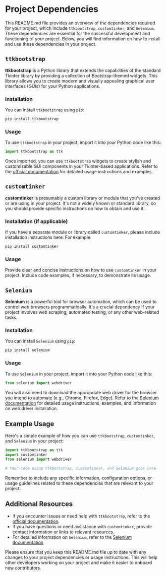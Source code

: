 # Project Dependencies

This README.md file provides an overview of the dependencies required for your project, which include `ttkbootstrap`, `customtinker`, and `Selenium`. These dependencies are essential for the successful development and functioning of your project. Below, you will find information on how to install and use these dependencies in your project.

## `ttkbootstrap`

**ttkbootstrap** is a Python library that extends the capabilities of the standard Tkinter library by providing a collection of Bootstrap-themed widgets. This library allows you to create modern and visually appealing graphical user interfaces (GUIs) for your Python applications.

### Installation

You can install `ttkbootstrap` using `pip`:

```bash
pip install ttkbootstrap
```

### Usage

To use `ttkbootstrap` in your project, import it into your Python code like this:

```python
import ttkbootstrap as ttk
```

Once imported, you can use `ttkbootstrap` widgets to create stylish and customizable GUI components in your Tkinter-based applications. Refer to the [official documentation](https://ttkbootstrap.readthedocs.io/en/latest/) for detailed usage instructions and examples.

## `customtinker`

**customtinker** is presumably a custom library or module that you've created or are using in your project. It's not a widely known or standard library, so you should provide specific instructions on how to obtain and use it.

### Installation (if applicable)

If you have a separate module or library called `customtinker`, please include installation instructions here. For example:

```bash
pip install customtinker
```

### Usage

Provide clear and concise instructions on how to use `customtinker` in your project. Include code examples, if necessary, to demonstrate its usage.

## `Selenium`

**Selenium** is a powerful tool for browser automation, which can be used to control web browsers programmatically. It's a crucial dependency if your project involves web scraping, automated testing, or any other web-related tasks.

### Installation

You can install `Selenium` using `pip`:

```bash
pip install selenium
```

### Usage

To use `Selenium` in your project, import it into your Python code like this:

```python
from selenium import webdriver
```

You will also need to download the appropriate web driver for the browser you intend to automate (e.g., Chrome, Firefox, Edge). Refer to the [Selenium documentation](https://selenium-python.readthedocs.io/) for detailed usage instructions, examples, and information on web driver installation.

## Example Usage

Here's a simple example of how you can use `ttkbootstrap`, `customtinker`, and `Selenium` in your project:

```python
import ttkbootstrap as ttk
import customtinker
from selenium import webdriver

# Your code using ttkbootstrap, customtinker, and Selenium goes here
```

Remember to include any specific information, configuration options, or usage guidelines related to these dependencies that are relevant to your project.

## Additional Resources

- If you encounter issues or need help with `ttkbootstrap`, refer to the [official documentation](https://ttkbootstrap.readthedocs.io/en/latest/).
- If you have questions or need assistance with `customtinker`, provide contact information or links to relevant resources.
- For detailed information on `Selenium`, refer to the [Selenium documentation](https://selenium-python.readthedocs.io/).

Please ensure that you keep this README.md file up to date with any changes to your project dependencies or usage instructions. This will help other developers working on your project and make it easier to onboard new contributors.